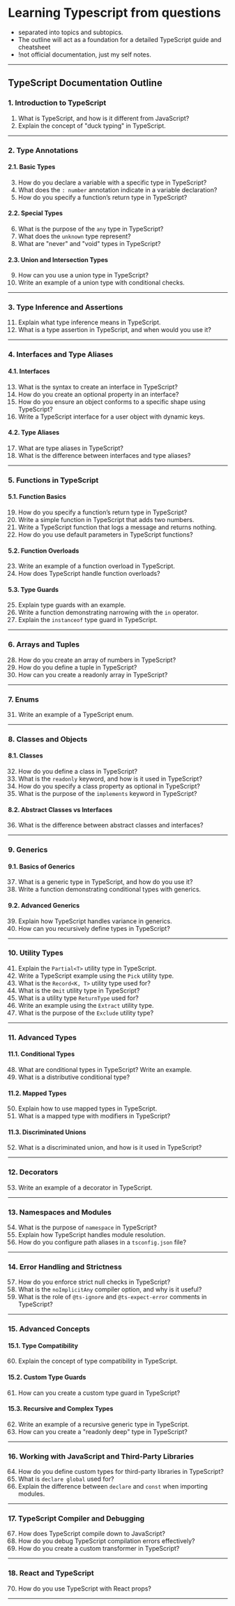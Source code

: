 # Learning Typescript from questions
 - separated into topics and subtopics. 
 - The outline will act as a foundation for a detailed TypeScript guide and cheatsheet
 - !not official documentation, just my self notes.

---

## **TypeScript Documentation Outline**

### **1. Introduction to TypeScript**  
1. What is TypeScript, and how is it different from JavaScript?  
2. Explain the concept of "duck typing" in TypeScript.  

---

### **2. Type Annotations**  
#### **2.1. Basic Types**  
3. How do you declare a variable with a specific type in TypeScript?  
4. What does the `: number` annotation indicate in a variable declaration?  
5. How do you specify a function’s return type in TypeScript?  

#### **2.2. Special Types**  
6. What is the purpose of the `any` type in TypeScript?  
7. What does the `unknown` type represent?  
8. What are "never" and "void" types in TypeScript?  

#### **2.3. Union and Intersection Types**  
9. How can you use a union type in TypeScript?  
10. Write an example of a union type with conditional checks.  

---

### **3. Type Inference and Assertions**  
11. Explain what type inference means in TypeScript.  
12. What is a type assertion in TypeScript, and when would you use it?  

---

### **4. Interfaces and Type Aliases**  
#### **4.1. Interfaces**  
13. What is the syntax to create an interface in TypeScript?  
14. How do you create an optional property in an interface?  
15. How do you ensure an object conforms to a specific shape using TypeScript?  
16. Write a TypeScript interface for a user object with dynamic keys.  

#### **4.2. Type Aliases**  
17. What are type aliases in TypeScript?  
18. What is the difference between interfaces and type aliases?  

---

### **5. Functions in TypeScript**  
#### **5.1. Function Basics**  
19. How do you specify a function’s return type in TypeScript?  
20. Write a simple function in TypeScript that adds two numbers.  
21. Write a TypeScript function that logs a message and returns nothing.  
22. How do you use default parameters in TypeScript functions?  

#### **5.2. Function Overloads**  
23. Write an example of a function overload in TypeScript.  
24. How does TypeScript handle function overloads?  

#### **5.3. Type Guards**  
25. Explain type guards with an example.  
26. Write a function demonstrating narrowing with the `in` operator.  
27. Explain the `instanceof` type guard in TypeScript.  

---

### **6. Arrays and Tuples**  
28. How do you create an array of numbers in TypeScript?  
29. How do you define a tuple in TypeScript?  
30. How can you create a readonly array in TypeScript?  

---

### **7. Enums**  
31. Write an example of a TypeScript enum.  

---

### **8. Classes and Objects**  
#### **8.1. Classes**  
32. How do you define a class in TypeScript?  
33. What is the `readonly` keyword, and how is it used in TypeScript?  
34. How do you specify a class property as optional in TypeScript?  
35. What is the purpose of the `implements` keyword in TypeScript?  

#### **8.2. Abstract Classes vs Interfaces**  
36. What is the difference between abstract classes and interfaces?  

---

### **9. Generics**  
#### **9.1. Basics of Generics**  
37. What is a generic type in TypeScript, and how do you use it?  
38. Write a function demonstrating conditional types with generics.  

#### **9.2. Advanced Generics**  
39. Explain how TypeScript handles variance in generics.  
40. How can you recursively define types in TypeScript?  

---

### **10. Utility Types**  
41. Explain the `Partial<T>` utility type in TypeScript.  
42. Write a TypeScript example using the `Pick` utility type.  
43. What is the `Record<K, T>` utility type used for?  
44. What is the `Omit` utility type in TypeScript?  
45. What is a utility type `ReturnType` used for?  
46. Write an example using the `Extract` utility type.  
47. What is the purpose of the `Exclude` utility type?  

---

### **11. Advanced Types**  
#### **11.1. Conditional Types**  
48. What are conditional types in TypeScript? Write an example.  
49. What is a distributive conditional type?  

#### **11.2. Mapped Types**  
50. Explain how to use mapped types in TypeScript.  
51. What is a mapped type with modifiers in TypeScript?  

#### **11.3. Discriminated Unions**  
52. What is a discriminated union, and how is it used in TypeScript?  

---

### **12. Decorators**  
53. Write an example of a decorator in TypeScript.  

---

### **13. Namespaces and Modules**  
54. What is the purpose of `namespace` in TypeScript?  
55. Explain how TypeScript handles module resolution.  
56. How do you configure path aliases in a `tsconfig.json` file?  

---

### **14. Error Handling and Strictness**  
57. How do you enforce strict null checks in TypeScript?  
58. What is the `noImplicitAny` compiler option, and why is it useful?  
59. What is the role of `@ts-ignore` and `@ts-expect-error` comments in TypeScript?  

---

### **15. Advanced Concepts**  
#### **15.1. Type Compatibility**  
60. Explain the concept of type compatibility in TypeScript.  

#### **15.2. Custom Type Guards**  
61. How can you create a custom type guard in TypeScript?  

#### **15.3. Recursive and Complex Types**  
62. Write an example of a recursive generic type in TypeScript.  
63. How can you create a "readonly deep" type in TypeScript?  

---

### **16. Working with JavaScript and Third-Party Libraries**  
64. How do you define custom types for third-party libraries in TypeScript?  
65. What is `declare global` used for?  
66. Explain the difference between `declare` and `const` when importing modules.  

---

### **17. TypeScript Compiler and Debugging**  
67. How does TypeScript compile down to JavaScript?  
68. How do you debug TypeScript compilation errors effectively?  
69. How do you create a custom transformer in TypeScript?  

---

### **18. React and TypeScript**  
70. How do you use TypeScript with React props?  

---
